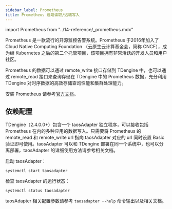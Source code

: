 ```yaml
---
sidebar_label: Prometheus
title: Prometheus 远端读取/远端写入
---
```


import Prometheus from "../14-reference/_prometheus.mdx"

Prometheus 是一款流行的开源监控告警系统。Prometheus 于2016年加入了 Cloud Native Computing Foundation （云原生云计算基金会，简称 CNCF），成为继 Kubernetes 之后的第二个托管项目，该项目拥有非常活跃的开发人员和用户社区。

Prometheus 的数据可以通过 remote_write 接口存储到 TDengine 中，也可以通过 remote_read 接口来查询存储在 TDengine 中的 Prometheus 数据，充分利用 TDengine 对时序数据的高效存储查询性能和集群处理能力。

安装 Prometheus 请参考[官方文档](https://prometheus.io/docs/prometheus/latest/installation/)。

## 依赖配置

TDengine（2.4.0.0+）包含一个 taosAdapter 独立程序，可以接收包括 Prometheus 在内的多种应用的数据写入。只需要将 Prometheus 的 remote_read 和 remote_write url 指向 taosAdapter 对应的 url 同时设置 Basic 验证即可使用。taosAdapter 可以和 TDengine 部署在同一个系统中，也可以分离部署，taosAdapter 的详细使用方法请参考相关文档。

启动 taosAdapter：

```
systemctl start taosadapter
```

检查 taosAdapter 的运行状态：

```
systemctl status taosadapter
```

<Prometheus />

taosAdapter 相关配置参数请参考 `taosadapter --help` 命令输出以及相关文档。
